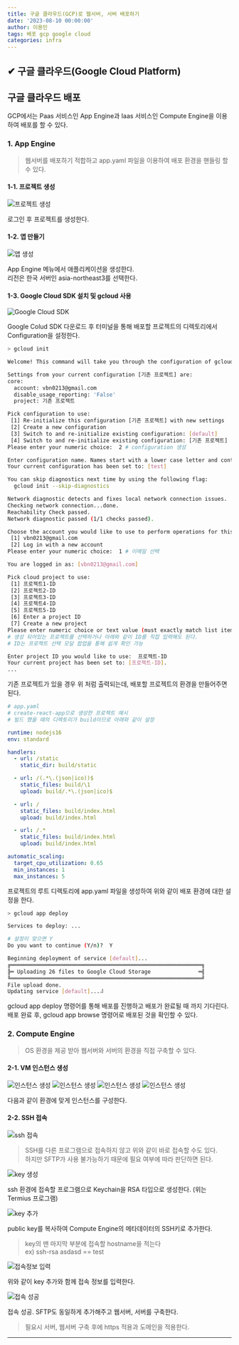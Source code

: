 ```yaml
---
title: 구글 클라우드(GCP)로 웹서버, 서버 배포하기
date: '2023-08-10 00:00:00'
author: 이용민
tags: 배포 gcp google cloud
categories: infra
---
```


## ✔ 구글 클라우드(Google Cloud Platform)

## 구글 클라우드 배포

GCP에서는 Paas 서비스인 App Engine과 Iaas 서비스인 Compute Engine을 이용하여 배포를 할 수 있다.  

### 1. App Engine

> 웹서버를 배포하기 적합하고 app.yaml 파일을 이용하여 배포 환경을 핸들링 할 수 있다.

#### 1-1. 프로젝트 생성

![프로젝트 생성](image.png)

로그인 후 프로젝트를 생성한다.

#### 1-2. 앱 만들기

![앱 생성](image-1.png)

App Engine 메뉴에서 애플리케이션을 생성한다.  
리전은 한국 서버인 asia-northeast3를 선택한다.

#### 1-3. Google Cloud SDK 설치 및 gcloud 사용

![Google Cloud SDK](image-2.png)

Google Colud SDK 다운로드 후 터미널을 통해 배포할 프로젝트의 디렉토리에서 Configuration을 설정한다.  

```bash
> gcloud init

Welcome! This command will take you through the configuration of gcloud.

Settings from your current configuration [기존 프로젝트] are:
core:
  account: vbn0213@gmail.com
  disable_usage_reporting: 'False'
  project: 기존 프로젝트

Pick configuration to use:
 [1] Re-initialize this configuration [기존 프로젝트] with new settings 
 [2] Create a new configuration
 [3] Switch to and re-initialize existing configuration: [default]
 [4] Switch to and re-initialize existing configuration: [기존 프로젝트]
Please enter your numeric choice:  2 # configuration 생성

Enter configuration name. Names start with a lower case letter and contain only lower case letters a-z, digits 0-9, and hyphens '-':  test # configuration 이름 지정
Your current configuration has been set to: [test]

You can skip diagnostics next time by using the following flag:
  gcloud init --skip-diagnostics

Network diagnostic detects and fixes local network connection issues.
Checking network connection...done.                                                                                                                                                                                
Reachability Check passed.
Network diagnostic passed (1/1 checks passed).

Choose the account you would like to use to perform operations for this configuration:
 [1] vbn0213@gmail.com
 [2] Log in with a new account
Please enter your numeric choice:  1 # 이메일 선택

You are logged in as: [vbn0213@gmail.com]

Pick cloud project to use: 
 [1] 프로젝트1-ID
 [2] 프로젝트2-ID
 [3] 프로젝트3-ID
 [4] 프로젝트4-ID
 [5] 프로젝트5-ID
 [6] Enter a project ID
 [7] Create a new project
Please enter numeric choice or text value (must exactly match list item):  6
# 생성 되어있는 프로젝트를 선택하거나 아래와 같이 ID를 직접 입력해도 된다.
# ID는 프로젝트 선택 모달 팝업을 통해 쉽게 확인 가능

Enter project ID you would like to use:  프로젝트-ID
Your current project has been set to: [프로젝트-ID].
...

```

기존 프로젝트가 있을 경우 위 처럼 출력되는데, 배포할 프로젝트의 환경을 만들어주면 된다.  

```yaml
# app.yaml
# create-react-app으로 생성한 프로젝트 예시
# 빌드 했을 때의 디렉토리가 build이므로 아래와 같이 설정

runtime: nodejs16
env: standard

handlers:
  - url: /static
    static_dir: build/static

  - url: /(.*\.(json|ico))$
    static_files: build/\1
    upload: build/.*\.(json|ico)$

  - url: /
    static_files: build/index.html
    upload: build/index.html

  - url: /.*
    static_files: build/index.html
    upload: build/index.html

automatic_scaling:
  target_cpu_utilization: 0.65
  min_instances: 1
  max_instances: 5
```

프로젝트의 루트 디렉토리에 app.yaml 파일을 생성하여 위와 같이 배포 환경에 대한 설정을 한다.  

```bash
> gcloud app deploy

Services to deploy: ... 

# 설정이 맞으면 Y
Do you want to continue (Y/n)?  Y

Beginning deployment of service [default]...
╔════════════════════════════════════════════════════════════╗
╠═ Uploading 26 files to Google Cloud Storage               ═╣
╚════════════════════════════════════════════════════════════╝
File upload done.
Updating service [default]...⠼ 

```

gcloud app deploy 명령어를 통해 배포를 진행하고 배포가 완료될 때 까지 기다린다.  
배포 완료 후, gcloud app browse 명령어로 배포된 것을 확인할 수 있다.

### 2. Compute Engine

> OS 환경을 제공 받아 웹서버와 서버의 환경을 직접 구축할 수 있다.

#### 2-1. VM 인스턴스 생성

![인스턴스 생성](image-4.png)
![인스턴스 생성](image-5.png)
![인스턴스 생성](image-6.png)
![인스턴스 생성](image-7.png)

다음과 같이 환경에 맞게 인스턴스를 구성한다.  

#### 2-2. SSH 접속

![ssh 접속](image-10.png)
> SSH를 다른 프로그램으로 접속하지 않고 위와 같이 바로 접속할 수도 있다.  
> 하지만 SFTP가 사용 불가능하기 때문에 필요 여부에 따라 판단하면 된다.

![key 생성](image-8.png)

ssh 환경에 접속할 프로그램으로 Keychain을 RSA 타입으로 생성한다.  (위는 Termius 프로그램)

![key 추가](image-9.png)

public key를 복사하여 Compute Engine의 메타데이터의 SSH키로 추가한다.  
> key의 맨 마지막 부분에 접속할 hostname을 적는다  
> ex) ssh-rsa asdasd == test

![접속정보 입력](image-11.png)

위와 같이 key 추가와 함께 접속 정보를 입력한다.

![접속 성공](image-12.png)

접속 성공. SFTP도 동일하게 추가해주고 웹서버, 서버를 구축한다.

> 필요시 서버, 웹서버 구축 후에 https 적용과 도메인을 적용한다.

---
